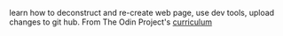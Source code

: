learn how to deconstruct and re-create web page, use dev tools, upload changes to git hub. 
From The Odin Project's [curriculum](http://www.theodinproject.com/courses/web-development-101/lessons/html-css)